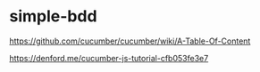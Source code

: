 # simple-bdd

https://github.com/cucumber/cucumber/wiki/A-Table-Of-Content

https://denford.me/cucumber-js-tutorial-cfb053fe3e7
